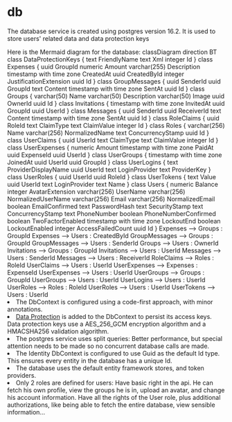 # db

The database service is created using postgres version 16.2. It is used to store users' related data and data protection keys 

<tabs>
<tab title="Database schema">
    Here is the Mermaid diagram for the database:
    <code-block lang="mermaid">
        classDiagram
        direction BT
        class DataProtectionKeys {
           text FriendlyName
           text Xml
           integer Id
        }
        class Expenses {
           uuid GroupId
           numeric Amount
           varchar(255) Description
           timestamp with time zone CreatedAt
           uuid CreatedById
           integer JustificationExtension
           uuid Id
        }
        class GroupMessages {
           uuid SenderId
           uuid GroupId
           text Content
           timestamp with time zone SentAt
           uuid Id
        }
        class Groups {
           varchar(50) Name
           varchar(50) Description
           varchar(50) Image
           uuid OwnerId
           uuid Id
        }
        class Invitations {
           timestamp with time zone InvitedAt
           uuid GroupId
           uuid UserId
        }
        class Messages {
           uuid SenderId
           uuid ReceiverId
           text Content
           timestamp with time zone SentAt
           uuid Id
        }
        class RoleClaims {
           uuid RoleId
           text ClaimType
           text ClaimValue
           integer Id
        }
        class Roles {
           varchar(256) Name
           varchar(256) NormalizedName
           text ConcurrencyStamp
           uuid Id
        }
        class UserClaims {
           uuid UserId
           text ClaimType
           text ClaimValue
           integer Id
        }
        class UserExpenses {
           numeric Amount
           timestamp with time zone PaidAt
           uuid ExpenseId
           uuid UserId
        }
        class UserGroups {
           timestamp with time zone JoinedAt
           uuid UserId
           uuid GroupId
        }
        class UserLogins {
           text ProviderDisplayName
           uuid UserId
           text LoginProvider
           text ProviderKey
        }
        class UserRoles {
           uuid UserId
           uuid RoleId
        }
        class UserTokens {
           text Value
           uuid UserId
           text LoginProvider
           text Name
        }
        class Users {
           numeric Balance
           integer AvatarExtension
           varchar(256) UserName
           varchar(256) NormalizedUserName
           varchar(256) Email
           varchar(256) NormalizedEmail
           boolean EmailConfirmed
           text PasswordHash
           text SecurityStamp
           text ConcurrencyStamp
           text PhoneNumber
           boolean PhoneNumberConfirmed
           boolean TwoFactorEnabled
           timestamp with time zone LockoutEnd
           boolean LockoutEnabled
           integer AccessFailedCount
           uuid Id
        }
        Expenses  -->  Groups : GroupId
        Expenses  -->  Users : CreatedById
        GroupMessages  -->  Groups : GroupId
        GroupMessages  -->  Users : SenderId
        Groups  -->  Users : OwnerId
        Invitations  -->  Groups : GroupId
        Invitations  -->  Users : UserId
        Messages  -->  Users : SenderId
        Messages  -->  Users : ReceiverId
        RoleClaims  -->  Roles : RoleId
        UserClaims  -->  Users : UserId
        UserExpenses  -->  Expenses : ExpenseId
        UserExpenses  -->  Users : UserId
        UserGroups  -->  Groups : GroupId
        UserGroups  -->  Users : UserId
        UserLogins  -->  Users : UserId
        UserRoles  -->  Roles : RoleId
        UserRoles  -->  Users : UserId
        UserTokens  -->  Users : UserId
    </code-block>
</tab>
<tab title="Configuration">
    <tabs>
        <tab title="DbContext">
            <list>
                <li>
                    The DbContext is configured using a code-first approach, with minor annotations.
                </li>
                <li>
                    <a href="https://learn.microsoft.com/en-us/aspnet/core/security/data-protection/introduction?view=aspnetcore-8.0">Data Protection</a> is added to the DbContext to persist its access keys. Data protection keys use a <emphasis>AES_256_GCM</emphasis> encryption algorithm and a  <emphasis>HMACSHA256</emphasis> validation algorithm.
                </li>
                <li>
                    The postgres service uses split queries: Better performance, but special attention needs to be made so no concurrent database calls are made.
                </li>
            </list>
        </tab>
        <tab title="Identity">
            <list>
                <li>
                    The Identity DbContext is configured to use Guid as the default Id type. This ensures every entity in the database has a unique Id.
                </li>
                <li>
                    The database uses the default entity framework stores, and token providers.
                </li>
                <li>
                    Only 2 roles are defined for users:
                    <tabs>
                        <tab title="User">
                            Have basic right in the api. He can fetch his own profile, view the groups he is in, upload an avatar, and change his account information.
                        </tab>
                        <tab title="Admin">
                            Have all the rights of the User role, plus additional authorizations, like being able to fetch the entire database, view sensible information...
                        </tab>
                    </tabs>
                </li>
            </list>
        </tab>
    </tabs>
</tab>
</tabs>